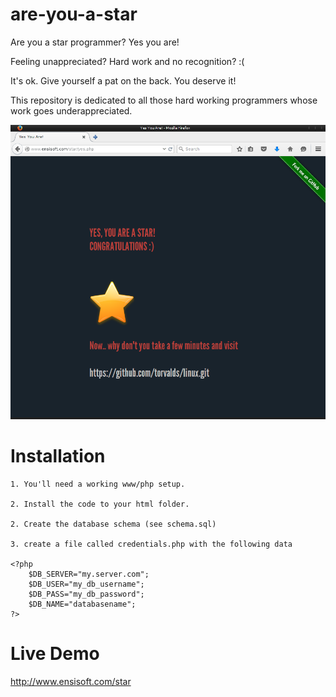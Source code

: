 # are-you-a-star
Are you a star programmer? Yes you are!

Feeling unappreciated? Hard work and no recognition? :(

It's ok. Give yourself a pat on the back. You deserve it!

This repository is dedicated to all those hard working programmers whose work goes underappreciated.

![Screenshot](https://raw.githubusercontent.com/ensisoft/are-you-a-star/master/screens/screen.png "screenshot")

Installation
=================

```
1. You'll need a working www/php setup.

2. Install the code to your html folder.

2. Create the database schema (see schema.sql)

3. create a file called credentials.php with the following data

<?php
    $DB_SERVER="my.server.com";
    $DB_USER="my_db_username";
    $DB_PASS="my_db_password";
    $DB_NAME="databasename";
?>

```


Live Demo 
================
http://www.ensisoft.com/star


